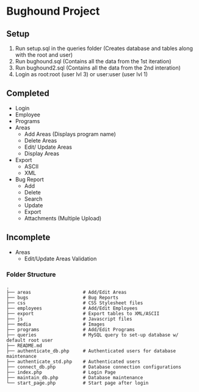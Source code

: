 # Bughound Project

## Setup
1. Run setup.sql in the queries folder (Creates database and tables along with the root and user)
2. Run bughound.sql (Contains all the data from the 1st iteration)
3. Run bughound2.sql (Contains all the data from the 2nd interation)
4. Login as root:root (user lvl 3) or user:user (user lvl 1)
## Completed
- Login 
- Employee 
- Programs
- Areas
    - Add Areas (Displays program name)
    - Delete Areas
    - Edit/ Update Areas
    - Display Areas
- Export
    - ASCII
    - XML
- Bug Report
    - Add
    - Delete
    - Search 
    - Update
    - Export
    - Attachments (Multiple Upload)

## Incomplete
- Areas
    - Edit/Update Areas Validation

### Folder Structure
    .
    ├── areas                   # Add/Edit Areas
    ├── bugs                    # Bug Reports
    ├── css                     # CSS Stylesheet files 
    ├── employees               # Add/Edit Employees 
    ├── export                  # Export tables to XML/ASCII
    ├── js                      # Javascript files
    ├── media                   # Images
    ├── programs                # Add/Edit Programs
    ├── queries                 # MySQL query to set-up database w/ default root user
    ├── README.md
    ├── authenticate_db.php     # Authenticated users for database maintenance
    ├── authenticate_std.php    # Authenticated users
    ├── connect_db.php          # Database connection configurations
    ├── index.php               # Login Page 
    ├── maintain_db.php         # Database maintenance
    └── start_page.php          # Start page after login
